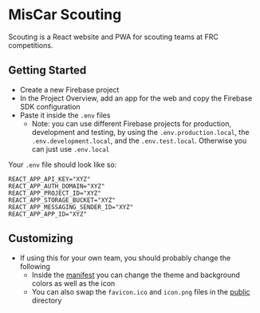 # MisCar Scouting

Scouting is a React website and PWA for scouting teams at FRC competitions.

## Getting Started

-   Create a new Firebase project
-   In the Project Overview, add an app for the web and copy the Firebase SDK configuration
-   Paste it inside the `.env` files
    -   Note: you can use different Firebase projects for production, development and testing, by using the `.env.production.local`, the `.env.development.local`, and the `.env.test.local`. Otherwise you can just use `.env.local`

Your `.env` file should look like so:

```shell
REACT_APP_API_KEY="XYZ"
REACT_APP_AUTH_DOMAIN="XYZ"
REACT_APP_PROJECT_ID="XYZ"
REACT_APP_STORAGE_BUCKET="XYZ"
REACT_APP_MESSAGING_SENDER_ID="XYZ"
REACT_APP_APP_ID="XYZ"
```

## Customizing

-   If using this for your own team, you should probably change the following
    -   Inside the [manifest](./public/manifest.json) you can change the theme and background colors as well as the icon
    -   You can also swap the `favicon.ico` and `icon.png` files in the [public](./public) directory
